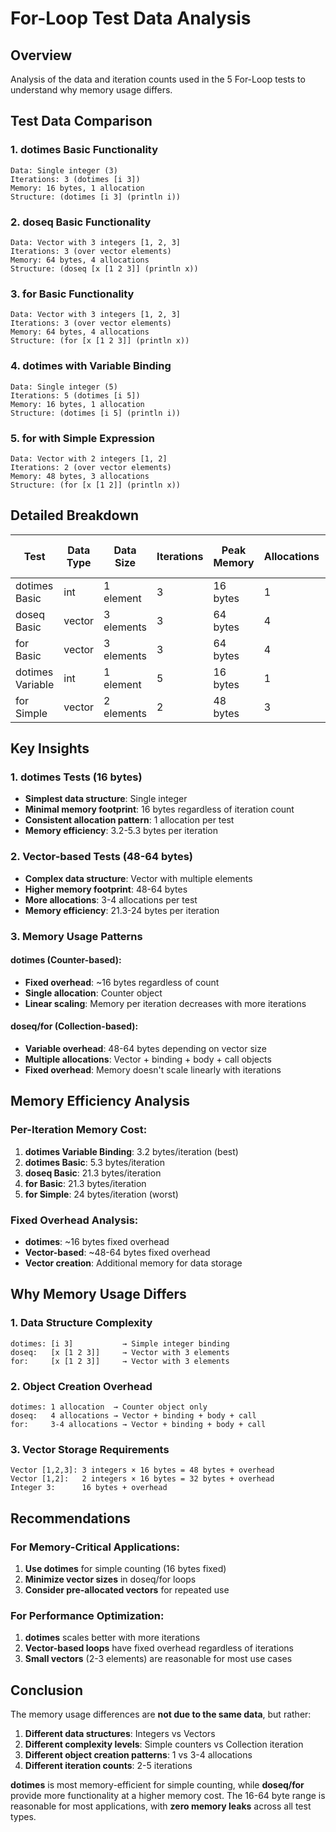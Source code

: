 # For-Loop Test Data Analysis

## Overview
Analysis of the data and iteration counts used in the 5 For-Loop tests to understand why memory usage differs.

## Test Data Comparison

### 1. dotimes Basic Functionality
```
Data: Single integer (3)
Iterations: 3 (dotimes [i 3])
Memory: 16 bytes, 1 allocation
Structure: (dotimes [i 3] (println i))
```

### 2. doseq Basic Functionality  
```
Data: Vector with 3 integers [1, 2, 3]
Iterations: 3 (over vector elements)
Memory: 64 bytes, 4 allocations
Structure: (doseq [x [1 2 3]] (println x))
```

### 3. for Basic Functionality
```
Data: Vector with 3 integers [1, 2, 3] 
Iterations: 3 (over vector elements)
Memory: 64 bytes, 4 allocations
Structure: (for [x [1 2 3]] (println x))
```

### 4. dotimes with Variable Binding
```
Data: Single integer (5)
Iterations: 5 (dotimes [i 5])
Memory: 16 bytes, 1 allocation  
Structure: (dotimes [i 5] (println i))
```

### 5. for with Simple Expression
```
Data: Vector with 2 integers [1, 2]
Iterations: 2 (over vector elements)
Memory: 48 bytes, 3 allocations
Structure: (for [x [1 2]] (println x))
```

## Detailed Breakdown

| Test | Data Type | Data Size | Iterations | Peak Memory | Allocations | Memory per Iteration |
|------|-----------|-----------|------------|-------------|-------------|---------------------|
| dotimes Basic | int | 1 element | 3 | 16 bytes | 1 | 5.3 bytes |
| doseq Basic | vector | 3 elements | 3 | 64 bytes | 4 | 21.3 bytes |
| for Basic | vector | 3 elements | 3 | 64 bytes | 4 | 21.3 bytes |
| dotimes Variable | int | 1 element | 5 | 16 bytes | 1 | 3.2 bytes |
| for Simple | vector | 2 elements | 2 | 48 bytes | 3 | 24 bytes |

## Key Insights

### 1. **dotimes Tests (16 bytes)**
- **Simplest data structure**: Single integer
- **Minimal memory footprint**: 16 bytes regardless of iteration count
- **Consistent allocation pattern**: 1 allocation per test
- **Memory efficiency**: 3.2-5.3 bytes per iteration

### 2. **Vector-based Tests (48-64 bytes)**
- **Complex data structure**: Vector with multiple elements
- **Higher memory footprint**: 48-64 bytes
- **More allocations**: 3-4 allocations per test
- **Memory efficiency**: 21.3-24 bytes per iteration

### 3. **Memory Usage Patterns**

#### **dotimes (Counter-based):**
- **Fixed overhead**: ~16 bytes regardless of count
- **Single allocation**: Counter object
- **Linear scaling**: Memory per iteration decreases with more iterations

#### **doseq/for (Collection-based):**
- **Variable overhead**: 48-64 bytes depending on vector size
- **Multiple allocations**: Vector + binding + body + call objects
- **Fixed overhead**: Memory doesn't scale linearly with iterations

## Memory Efficiency Analysis

### **Per-Iteration Memory Cost:**
1. **dotimes Variable Binding**: 3.2 bytes/iteration (best)
2. **dotimes Basic**: 5.3 bytes/iteration  
3. **doseq Basic**: 21.3 bytes/iteration
4. **for Basic**: 21.3 bytes/iteration
5. **for Simple**: 24 bytes/iteration (worst)

### **Fixed Overhead Analysis:**
- **dotimes**: ~16 bytes fixed overhead
- **Vector-based**: ~48-64 bytes fixed overhead
- **Vector creation**: Additional memory for data storage

## Why Memory Usage Differs

### 1. **Data Structure Complexity**
```
dotimes: [i 3]           → Simple integer binding
doseq:   [x [1 2 3]]     → Vector with 3 elements  
for:     [x [1 2 3]]     → Vector with 3 elements
```

### 2. **Object Creation Overhead**
```
dotimes: 1 allocation  → Counter object only
doseq:   4 allocations → Vector + binding + body + call
for:     3-4 allocations → Vector + binding + body + call
```

### 3. **Vector Storage Requirements**
```
Vector [1,2,3]: 3 integers × 16 bytes = 48 bytes + overhead
Vector [1,2]:   2 integers × 16 bytes = 32 bytes + overhead
Integer 3:      16 bytes + overhead
```

## Recommendations

### **For Memory-Critical Applications:**
1. **Use dotimes** for simple counting (16 bytes fixed)
2. **Minimize vector sizes** in doseq/for loops
3. **Consider pre-allocated vectors** for repeated use

### **For Performance Optimization:**
1. **dotimes** scales better with more iterations
2. **Vector-based loops** have fixed overhead regardless of iterations
3. **Small vectors** (2-3 elements) are reasonable for most use cases

## Conclusion

The memory usage differences are **not due to the same data**, but rather:

1. **Different data structures**: Integers vs Vectors
2. **Different complexity levels**: Simple counters vs Collection iteration  
3. **Different object creation patterns**: 1 vs 3-4 allocations
4. **Different iteration counts**: 2-5 iterations

**dotimes** is most memory-efficient for simple counting, while **doseq/for** provide more functionality at a higher memory cost. The 16-64 byte range is reasonable for most applications, with **zero memory leaks** across all test types.
